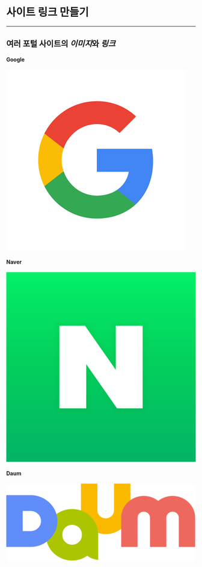 # 사이트 링크 만들기
---
여러 **포털 사이트**의 ***이미지***와 ***링크***
---

#### Google

[![구글](./google.png)](http://www.google.com, "구글 홈페이지로 이동합니다")


#### Naver

[![네이버](./naver.png)](http://www.naver.com, "네이버 홈페이지로 이동합니다")

#### Daum

[![다음](./Daum.svg.png)](http://www.daum.net, "다음 홈페이지로 이동합니다")

